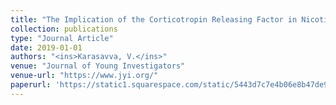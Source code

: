 ```yaml
---
title: "The Implication of the Corticotropin Releasing Factor in Nicotine Dependence and Significance for Pharmacotherapy in Smoking Cessation"
collection: publications
type: "Journal Article"
date: 2019-01-01
authors: "<ins>Karasavva, V.</ins>"
venue: "Journal of Young Investigators"
venue-url: "https://www.jyi.org/"
paperurl: 'https://static1.squarespace.com/static/5443d7c7e4b06e8b47de9a55/t/5c6992249b747a1be0e3a15e/1550422564503/JYI_March2018_36-43_locked.pdf'
---
```

